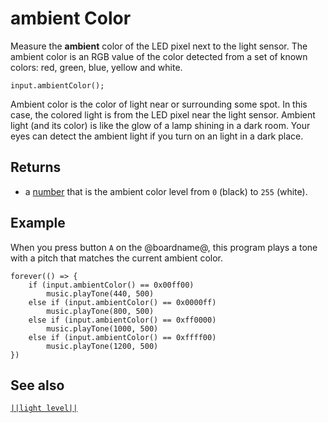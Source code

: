 # ambient Color

Measure the **ambient** color of the LED pixel next to the light sensor. The ambient color is an RGB value of the color detected from a set of known colors: red, green, blue, yellow and white.

```sig
input.ambientColor();
```

Ambient color is the color of light near or surrounding some spot. In this case, the colored light is from the LED pixel near the light sensor. Ambient light (and its color) is like the glow of a lamp shining in a dark room. Your eyes can detect the ambient light if you turn on an light in a dark place.

## Returns

* a [number](/types/number) that is the ambient color level from `0` (black) to `255` (white).

## Example

When you press button `A` on the @boardname@, this program plays a tone with a pitch that matches the current ambient color.

```blocks
forever(() => {
    if (input.ambientColor() == 0x00ff00)
        music.playTone(440, 500)
    else if (input.ambientColor() == 0x0000ff)
        music.playTone(800, 500)
    else if (input.ambientColor() == 0xff0000)
        music.playTone(1000, 500)
    else if (input.ambientColor() == 0xffff00)
        music.playTone(1200, 500)
})
```

## See also

[`||light level||`](/reference/input/light-level)